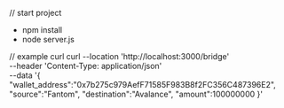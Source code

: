 // start project
- npm install
- node server.js

// example curl
curl --location 'http://localhost:3000/bridge' \
--header 'Content-Type: application/json' \
--data '{
    "wallet_address":"0x7b275c979AefF71585F983B8f2FC356C487396E2",
    "source":"Fantom",
    "destination":"Avalance",
    "amount":100000000
}'
